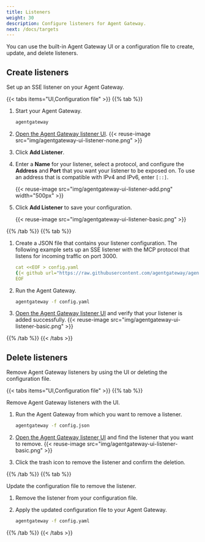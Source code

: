 ```yaml
---
title: Listeners
weight: 30
description: Configure listeners for Agent Gateway.
next: /docs/targets
--- 
```


You can use the built-in Agent Gateway UI or a configuration file to create, update, and delete listeners. 

## Create listeners

Set up an SSE listener on your Agent Gateway. 

{{< tabs items="UI,Configuration file" >}}
{{% tab %}}

1. Start your Agent Gateway. 
   ```sh
   agentgateway 
   ```

2. [Open the Agent Gateway listener UI](http://localhost:19000/ui/listeners/). 
   {{< reuse-image src="img/agentgateway-ui-listener-none.png" >}}

3. Click **Add Listener**. 
4. Enter a **Name** for your listener, select a protocol, and configure the **Address** and **Port** that you want your listener to be exposed on. To use an address that is compatible with IPv4 and IPv6, enter `[::]`. 
   
   {{< reuse-image src="img/agentgateway-ui-listener-add.png" width="500px" >}}

5. Click **Add Listener** to save your configuration. 
   
   {{< reuse-image src="img/agentgateway-ui-listener-basic.png" >}}

   
{{% /tab %}}
{{% tab %}}

1. Create a JSON file that contains your listener configuration. The following example sets up an SSE listener with the MCP protocol that listens for incoming traffic on port 3000. 
   ```yaml
   cat <<EOF > config.yaml
   {{< github url="https://raw.githubusercontent.com/agentgateway/agentgateway/refs/heads/main/examples/basic/config.yaml" >}}
   EOF
   ```

2. Run the Agent Gateway. 
   ```sh
   agentgateway -f config.yaml
   ```

2. [Open the Agent Gateway listener UI](http://localhost:19000/ui/listeners/) and verify that your listener is added successfully. 
   {{< reuse-image src="img/agentgateway-ui-listener-basic.png" >}}
   
{{% /tab %}}
{{< /tabs >}}

## Delete listeners

Remove Agent Gateway listeners by using the UI or deleting the configuration file. 

{{< tabs items="UI,Configuration file" >}}
{{% tab %}}

Remove Agent Gateway listeners with the UI. 

1. Run the Agent Gateway from which you want to remove a listener. 
   ```sh
   agentgateway -f config.json
   ```

2. [Open the Agent Gateway listener UI](http://localhost:19000/ui/listeners/) and find the listener that you want to remove. 
   {{< reuse-image src="img/agentgateway-ui-listener-basic.png" >}}

3. Click the trash icon to remove the listener and confirm the deletion. 


{{% /tab %}}
{{% tab %}}

Update the configuration file to remove the listener.

1. Remove the listener from your configuration file.
2. Apply the updated configuration file to your Agent Gateway.

   ```sh
   agentgateway -f config.yaml
   ```

{{% /tab %}}
{{< /tabs >}}
